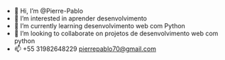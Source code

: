 - 👋 Hi, I’m @Pierre-Pablo
- 👀 I’m interested in  aprender desenvolvimento
- 🌱 I’m currently learning desenvolvimento web com Python
- 💞️ I’m looking to collaborate on projetos de desenvolvimento web com python
- 📫 +55 31982648229 pierrepablo70@gmail.com

<!---
Pierre-Pablo/Pierre-Pablo is a ✨ special ✨ repository because its `README.md` (this file) appears on your GitHub profile.
You can click the Preview link to take a look at your changes.
--->
